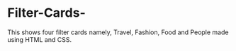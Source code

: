 # Filter-Cards-
This shows four filter cards namely, Travel, Fashion, Food and People made using HTML and CSS.
